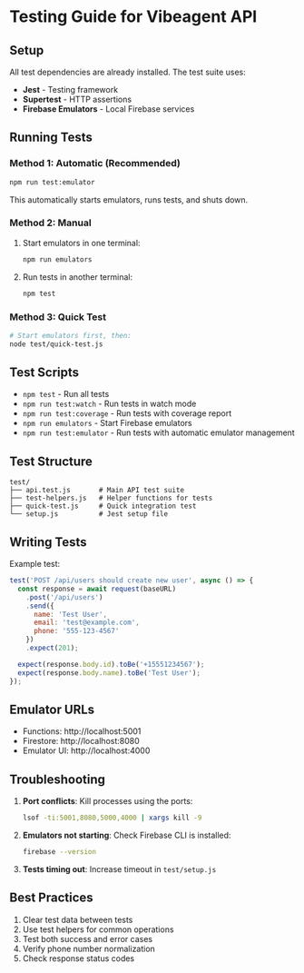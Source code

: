 # Testing Guide for Vibeagent API

## Setup

All test dependencies are already installed. The test suite uses:
- **Jest** - Testing framework
- **Supertest** - HTTP assertions
- **Firebase Emulators** - Local Firebase services

## Running Tests

### Method 1: Automatic (Recommended)
```bash
npm run test:emulator
```
This automatically starts emulators, runs tests, and shuts down.

### Method 2: Manual
1. Start emulators in one terminal:
   ```bash
   npm run emulators
   ```

2. Run tests in another terminal:
   ```bash
   npm test
   ```

### Method 3: Quick Test
```bash
# Start emulators first, then:
node test/quick-test.js
```

## Test Scripts

- `npm test` - Run all tests
- `npm run test:watch` - Run tests in watch mode
- `npm run test:coverage` - Run tests with coverage report
- `npm run emulators` - Start Firebase emulators
- `npm run test:emulator` - Run tests with automatic emulator management

## Test Structure

```
test/
├── api.test.js       # Main API test suite
├── test-helpers.js   # Helper functions for tests
├── quick-test.js     # Quick integration test
└── setup.js          # Jest setup file
```

## Writing Tests

Example test:
```javascript
test('POST /api/users should create new user', async () => {
  const response = await request(baseURL)
    .post('/api/users')
    .send({
      name: 'Test User',
      email: 'test@example.com',
      phone: '555-123-4567'
    })
    .expect(201);

  expect(response.body.id).toBe('+15551234567');
  expect(response.body.name).toBe('Test User');
});
```

## Emulator URLs

- Functions: http://localhost:5001
- Firestore: http://localhost:8080
- Emulator UI: http://localhost:4000

## Troubleshooting

1. **Port conflicts**: Kill processes using the ports:
   ```bash
   lsof -ti:5001,8080,5000,4000 | xargs kill -9
   ```

2. **Emulators not starting**: Check Firebase CLI is installed:
   ```bash
   firebase --version
   ```

3. **Tests timing out**: Increase timeout in `test/setup.js`

## Best Practices

1. Clear test data between tests
2. Use test helpers for common operations
3. Test both success and error cases
4. Verify phone number normalization
5. Check response status codes